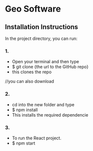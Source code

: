 # Geo Software


## Installation Instructions

In the project directory, you can run:

### 1.
- Open your terminal and then type
- $ git clone {the url to the GitHub repo}
- this clones the repo 

//you can also download 
### 2.
- cd into the new folder and type
- $ npm install
- This installs the required dependencie

### 3.
- To run the React project.
- $ npm start
